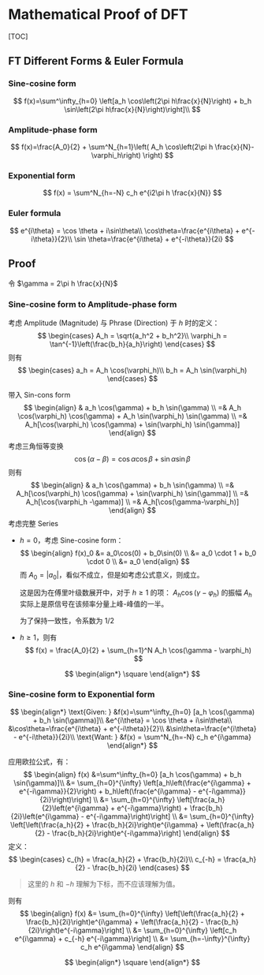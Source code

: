 # Mathematical Proof of DFT

[TOC]

## FT Different Forms & Euler Formula

### Sine-cosine form

$$
f(x)=\sum^\infty_{h=0} \left[a_h \cos\left(2\pi h\frac{x}{N}\right) + b_h \sin\left(2\pi h\frac{x}{N}\right)\right]\\
$$

### Amplitude-phase form

$$
f(x)=\frac{A_0}{2} + \sum^N_{h=1}\left( A_h \cos\left(2\pi h \frac{x}{N}-\varphi_h\right) \right)
$$

### Exponential form

$$
f(x) = \sum^N_{h=-N} c_h e^{i2\pi h \frac{x}{N}}
$$

### Euler formula

$$
e^{i\theta} = \cos \theta + i\sin\theta\\
\cos\theta=\frac{e^{i\theta} + e^{-i\theta}}{2}\\
\sin \theta=\frac{e^{i\theta} + e^{-i\theta}}{2i}
$$

## Proof

令 $\gamma = 2\pi h \frac{x}{N}$

### Sine-cosine form to Amplitude-phase form

考虑 Amplitude (Magnitude) 与 Phrase (Direction) 于 $h$ 时的定义：
$$
\begin{cases}
A_h = \sqrt{a_h^2 + b_h^2}\\
\varphi_h = \tan^{-1}\left(\frac{b_h}{a_h}\right)
\end{cases}
$$
则有
$$
\begin{cases}
a_h = A_h \cos(\varphi_h)\\
b_h = A_h \sin(\varphi_h)
\end{cases}
$$

带入 Sin-cons form
$$
\begin{align}
& a_h \cos(\gamma) + b_h \sin(\gamma)
\\ =& A_h \cos(\varphi_h) \cos(\gamma) + A_h \sin(\varphi_h) \sin(\gamma)
\\ =& A_h[\cos(\varphi_h) \cos(\gamma) + \sin(\varphi_h) \sin(\gamma)]
\end{align}
$$
考虑三角恒等变换
$$
\cos(\alpha-\beta) = \cos \alpha \cos \beta + \sin \alpha \sin \beta
$$
则有
$$
\begin{align}
& a_h \cos(\gamma) + b_h \sin(\gamma)
\\ =& A_h[\cos(\varphi_h) \cos(\gamma) + \sin(\varphi_h) \sin(\gamma)]
\\ =& A_h[\cos(\varphi_h -\gamma)]
\\ =& A_h[\cos(\gamma-\varphi_h)]
\end{align}
$$
考虑完整 Series

- $h=0$，考虑 Sine-cosine form：
  $$
  \begin{align}
  f(x)_0 &= a_0\cos(0) + b_0\sin(0) \\
  &= a_0 \cdot 1 + b_0 \cdot 0 \\
  &= a_0
  \end{align}
  $$
  而 $A_0 = |a_0|$，看似不成立，但是如考虑公式意义，则成立。

  这是因为在傅里叶级数展开中，对于 $h\geq1$ 的项： $A_h\cos(\gamma - \varphi_h)$ 的振幅 $A_h$ 实际上是原信号在该频率分量上峰-峰值的一半。

  为了保持一致性，令系数为 $1/2$

- $h\geq 1$，则有
  $$
  f(x) = \frac{A_0}{2} + \sum_{h=1}^N A_h \cos(\gamma - \varphi_h)
  $$

$$
\begin{align*} \square \end{align*}
$$

### Sine-cosine form to Exponential form

$$
\begin{align*}
\text{Given: }
&f(x)=\sum^\infty_{h=0} [a_h \cos(\gamma) + b_h \sin(\gamma)]\\
&e^{i\theta} = \cos \theta + i\sin\theta\\
&\cos\theta=\frac{e^{i\theta} + e^{-i\theta}}{2}\\
&\sin\theta=\frac{e^{i\theta} - e^{-i\theta}}{2i}\\
\text{Want: }
&f(x) = \sum^N_{h=-N} c_h e^{i\gamma}
\end{align*}
$$

应用欧拉公式，有：
$$
\begin{align}
f(x)
&=\sum^\infty_{h=0} [a_h \cos(\gamma) + b_h \sin(\gamma)]\\
&= \sum_{h=0}^{\infty} \left[a_h\left(\frac{e^{i\gamma} + e^{-i\gamma}}{2}\right) + b_h\left(\frac{e^{i\gamma} - e^{-i\gamma}}{2i}\right)\right]
\\
&= \sum_{h=0}^{\infty} \left[\frac{a_h}{2}\left(e^{i\gamma} + e^{-i\gamma}\right) + \frac{b_h}{2i}\left(e^{i\gamma} - e^{-i\gamma}\right)\right]
\\
&= \sum_{h=0}^{\infty} \left[\left(\frac{a_h}{2} + \frac{b_h}{2i}\right)e^{i\gamma} + \left(\frac{a_h}{2} - \frac{b_h}{2i}\right)e^{-i\gamma}\right]
\end{align}
$$
定义：
$$
\begin{cases}
c_{h} = \frac{a_h}{2} + \frac{b_h}{2i}\\
c_{-h} = \frac{a_h}{2} - \frac{b_h}{2i}
\end{cases}
$$

> 这里的 $h$ 和 $-h$ 理解为下标，而不应该理解为值。

则有
$$
\begin{align}
f(x)
&= \sum_{h=0}^{\infty} \left[\left(\frac{a_h}{2} + \frac{b_h}{2i}\right)e^{i\gamma} + \left(\frac{a_h}{2} - \frac{b_h}{2i}\right)e^{-i\gamma}\right]
\\
&= \sum_{h=0}^{\infty} \left[c_h e^{i\gamma} + c_{-h} e^{-i\gamma}\right]
\\
&= \sum_{h=-\infty}^{\infty} c_h e^{i\gamma}
\end{align}
$$

$$
\begin{align*} \square \end{align*}
$$

